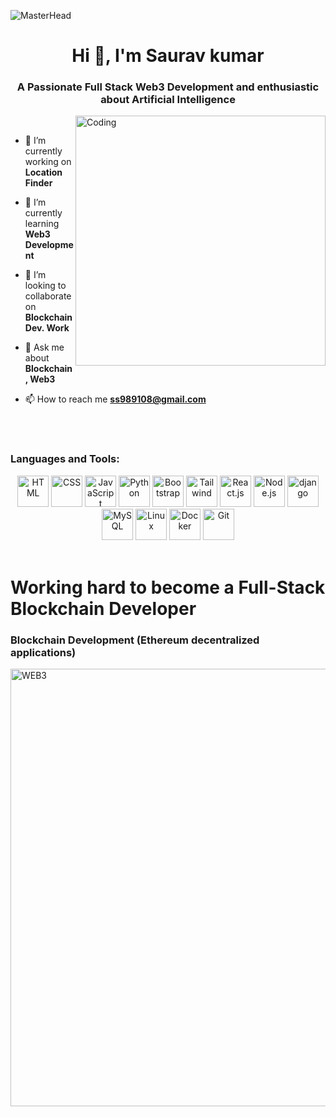 ![MasterHead](https://feature.undp.org/beyond-bitcoin/assets/hxFnAcINBZ/block2.gif)
<h1 align="center">Hi 👋, I'm Saurav kumar</h1>
<h3 align="center">A Passionate Full Stack Web3 Development and enthusiastic about Artificial Intelligence</h3>
<img align="right" alt="Coding" width="400" src="https://camo.githubusercontent.com/e20822b4282c07ffd010cd05f855a6561d3b62358ca9e607e4901288dd748fcb/68747470733a2f2f63646e2e6472696262626c652e636f6d2f75736572732f323133313939332f73637265656e73686f74732f343934383733362f74686f75676874776f726b732d6769665f6472696262626c652e676966">

<br />

- 🔭 I’m currently working on **Location Finder**

- 🌱 I’m currently learning **Web3 Development**

- 👯 I’m looking to collaborate on **Blockchain Dev. Work**

- 💬 Ask me about **Blockchain, Web3**

- 📫 How to reach me **ss989108@gmail.com**

<p align="left">
</p>


<br />
<br />
<h3 align="left">Languages and Tools:</h3>
<div style="display:inline_block" align="center">
    <img src="https://cdn.iconscout.com/icon/free/png-128/html-3628838-3030115.png" alt="HTML" width="50" height="50">
    <img src="https://cdn.iconscout.com/icon/free/png-256/css-alt-3628710-3029935.png" alt="CSS" width="50" height="50">
    <img src="https://cdn.iconscout.com/icon/free/png-256/javascript-3628858-3029998.png" alt="JavaScript" width="50" height="50">
    <img src="https://cdn.iconscout.com/icon/free/png-128/python-3628999-3030224.png" alt="Python" width="50" height="50">
    <img src="https://cdn.iconscout.com/icon/free/png-128/bootstrap-3628663-3029888.png" alt="Bootstrap" width="50" height="50">
    <img src="https://cdn.iconscout.com/icon/free/png-128/tailwind-css-5285308-4406745.png" alt="Tailwind" width="50" height="50">
    <img src="https://cdn.iconscout.com/icon/free/png-128/react-3-1175109.png" alt="React.js" width="50" height="50">
    <img src="https://cdn.iconscout.com/icon/free/png-128/node-js-3628954-3030179.png" alt="Node.js" width="50" height="50">
    <img src="https://cdn.iconscout.com/icon/free/png-128/django-3628732-3029957.png" alt="django" width="50" height="50">
    <img src="https://cdn.iconscout.com/icon/free/png-128/mysql-4-226026.png" alt="MySQL" width="50" height="50">
    <img src="https://cdn.iconscout.com/icon/free/png-128/linux-3521549-2944967.png" alt="Linux" width="50" height="50">
    <img src="https://cdn.iconscout.com/icon/free/png-128/docker-13-1175230.png" alt="Docker" width="50" height="50">
    <img src="https://cdn.iconscout.com/icon/free/png-128/git-225996.png" alt="Git" width="50" height="50">
</div>
<br>

# Working hard to become a Full-Stack Blockchain Developer  

### Blockchain Development (Ethereum decentralized applications)

<img align="center" alt="WEB3" src="https://i0.wp.com/bitcoinke.io/wp-content/uploads/2022/01/Web-3.0-GIF-2.gif" width="700">




